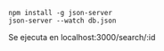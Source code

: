 ```
npm install -g json-server
json-server --watch db.json
```
Se ejecuta en localhost:3000/search/:id
